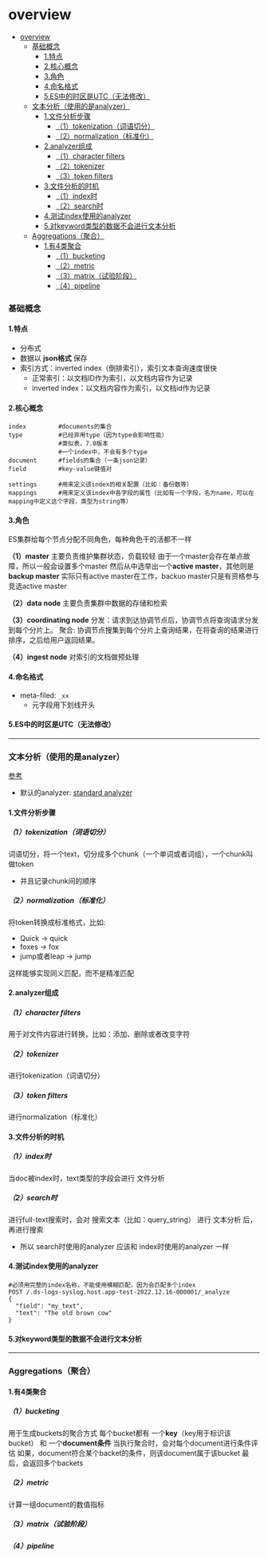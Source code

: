 # overview

<!-- @import "[TOC]" {cmd="toc" depthFrom=1 depthTo=6 orderedList=false} -->
<!-- code_chunk_output -->

- [overview](#overview)
    - [基础概念](#基础概念)
      - [1.特点](#1特点)
      - [2.核心概念](#2核心概念)
      - [3.角色](#3角色)
      - [4.命名格式](#4命名格式)
      - [5.ES中的时区是UTC（无法修改）](#5es中的时区是utc无法修改)
    - [文本分析（使用的是analyzer）](#文本分析使用的是analyzer)
      - [1.文件分析步骤](#1文件分析步骤)
        - [（1）tokenization（词语切分）](#1tokenization词语切分)
        - [（2）normalization（标准化）](#2normalization标准化)
      - [2.analyzer组成](#2analyzer组成)
        - [（1）character filters](#1character-filters)
        - [（2）tokenizer](#2tokenizer)
        - [（3）token filters](#3token-filters)
      - [3.文件分析的时机](#3文件分析的时机)
        - [（1）index时](#1index时)
        - [（2）search时](#2search时)
      - [4.测试index使用的analyzer](#4测试index使用的analyzer)
      - [5.对keyword类型的数据不会进行文本分析](#5对keyword类型的数据不会进行文本分析)
    - [Aggregations（聚合）](#aggregations聚合)
      - [1.有4类聚合](#1有4类聚合)
        - [（1）bucketing](#1bucketing)
        - [（2）metric](#2metric)
        - [（3）matrix（试验阶段）](#3matrix试验阶段)
        - [（4）pipeline](#4pipeline)

<!-- /code_chunk_output -->

### 基础概念

#### 1.特点
* 分布式
* 数据以 **json格式** 保存
* 索引方式：inverted index（倒排索引），索引文本查询速度很快
  * 正常索引：以文档ID作为索引，以文档内容作为记录
  * inverted index：以文档内容作为索引，以文档id作为记录

#### 2.核心概念
```shell
index         #documents的集合
type          #已经弃用type（因为type会影响性能）
              #类似表，7.0版本
              #一个index中，不会有多个type
document      #fields的集合（一条json记录）
field         #key-value键值对

settings      #用来定义该index的相关配置（比如：备份数等）
mappings      #用来定义该index中各字段的属性（比如有一个字段，名为name，可以在mapping中定义这个字段，类型为string等）
```

#### 3.角色
ES集群给每个节点分配不同角色，每种角色干的活都不一样

**（1）master**
主要负责维护集群状态，负载较轻
由于一个master会存在单点故障，所以一般会设置多个master
然后从中选举出一个**active master**，其他则是**backup master**
实际只有active master在工作，backuo master只是有资格参与竞选active master

**（2）data node**
主要负责集群中数据的存储和检索

**（3）coordinating node**
分发：请求到达协调节点后，协调节点将查询请求分发到每个分片上。
聚合: 协调节点搜集到每个分片上查询结果，在将查询的结果进行排序，之后给用户返回结果。

**（4）ingest node**
对索引的文档做预处理

#### 4.命名格式
* meta-filed: `_xx`
  * 元字段用下划线开头

#### 5.ES中的时区是UTC（无法修改）

***

### 文本分析（使用的是analyzer）

[参考](https://www.elastic.co/guide/en/elasticsearch/reference/current/analysis.html)

* 默认的analyzer: [standard analyzer](https://www.elastic.co/guide/en/elasticsearch/reference/current/analysis-standard-analyzer.html)

#### 1.文件分析步骤

##### （1）tokenization（词语切分）
词语切分，将一个text，切分成多个chunk（一个单词或者词组），一个chunk叫做token
* 并且记录chunk间的顺序

##### （2）normalization（标准化）
将token转换成标准格式，比如:
* Quick -> quick
* foxes -> fox
* jump或者leap -> jump

这样能够实现同义匹配，而不是精准匹配

#### 2.analyzer组成

##### （1）character filters
用于对文件内容进行转换，比如：添加、删除或者改变字符

##### （2）tokenizer
进行tokenization（词语切分）

##### （3）token filters
进行normalization（标准化）

#### 3.文件分析的时机

##### （1）index时
当doc被index时，text类型的字段会进行 文件分析

##### （2）search时
进行full-text搜索时，会对 搜索文本（比如：query_string） 进行 文本分析 后，再进行搜索
* 所以 search时使用的analyzer 应该和 index时使用的analyzer 一样

#### 4.测试index使用的analyzer
```shell
#必须用完整的index名称，不能使用模糊匹配，因为会匹配多个index
POST /.ds-logs-syslog.host.app-test-2022.12.16-000001/_analyze
{
  "field": "my_text",
  "text": "The old brown cow"
}
```

#### 5.对keyword类型的数据不会进行文本分析

***

### Aggregations（聚合）
#### 1.有4类聚合
##### （1）bucketing
用于生成buckets的聚合方式
每个bucket都有 一个**key**（key用于标识该bucket） 和 一个**document条件**
当执行聚合时，会对每个document进行条件评估
如果，document符合某个backet的条件，则该document属于该bucket
最后，会返回多个backets

##### （2）metric
计算一组document的数值指标

##### （3）matrix（试验阶段）

##### （4）pipeline
